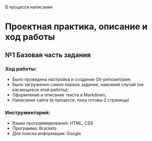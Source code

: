 В процессе написания

# Проектная практика, описание и ход работы
## №1 Базовая часть задания
### Ход работы:
* Было проведена настройка и создание Git-репозитория;
* Было загруженно самое первое задание, навсякий случай (не касающееся этой работы);
* Оформление и описание текста в Markdown;
* Написание сайта (в процессе, пока готовы 2 страницы)
### Инструментарий:
* Языки программирования: HTML, CSS
* Программа: Brackets
* Для поиска информации: Google
